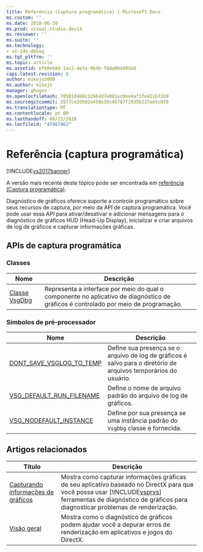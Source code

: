 ```yaml
---
title: Referência (Captura programática) | Microsoft Docs
ms.custom: ''
ms.date: 2018-06-30
ms.prod: visual-studio-dev14
ms.reviewer: ''
ms.suite: ''
ms.technology:
- vs-ide-debug
ms.tgt_pltfrm: ''
ms.topic: article
ms.assetid: ef60eb8d-1ac2-4e3a-9b4b-f6da0bdd9da8
caps.latest.revision: 8
author: mikejo5000
ms.author: mikejo
manager: ghogen
ms.openlocfilehash: 70581d468c32964d7e081ec0ee4af3fe411b71b9
ms.sourcegitcommit: 55f7ce2d5d2e458e35c45787f1935b237ee5c9f8
ms.translationtype: MT
ms.contentlocale: pt-BR
ms.lasthandoff: 08/22/2018
ms.locfileid: "47467462"
---
```

# <a name="reference-programmatic-capture"></a>Referência (captura programática)
[!INCLUDE[vs2017banner](../includes/vs2017banner.md)]

A versão mais recente deste tópico pode ser encontrada em [referência (Captura programática)](https://docs.microsoft.com/visualstudio/debugger/graphics/reference-programmatic-capture).  
  
Diagnóstico de gráficos oferece suporte a controle programático sobre seus recursos de captura, por meio da API de captura programática. Você pode usar essa API para ativar/desativar e adicionar mensagens para o diagnóstico de gráficos HUD (Head-Up Display), inicializar e criar arquivos de log de gráficos e capturar informações gráficas.  
  
## <a name="programmatic-capture-apis"></a>APIs de captura programática  
  
### <a name="classes"></a>Classes  
  
|Nome|Descrição|  
|----------|-----------------|  
|[Classe VsgDbg](../debugger/vsgdbg-class.md)|Representa a interface por meio do qual o componente no aplicativo de diagnóstico de gráficos é controlado por meio de programação.|  
  
### <a name="preprocessor-symbols"></a>Símbolos de pré-processador  
  
|Nome|Descrição|  
|----------|-----------------|  
|[DONT_SAVE_VSGLOG_TO_TEMP](../debugger/dont-save-vsglog-to-temp.md)|Define sua presença se o arquivo de log de gráficos é salvo para o diretório de arquivos temporários do usuário.|  
|[VSG_DEFAULT_RUN_FILENAME](../debugger/vsg-default-run-filename.md)|Define o nome de arquivo padrão do arquivo de log de gráficos.|  
|[VSG_NODEFAULT_INSTANCE](../debugger/vsg-nodefault-instance.md)|Define por sua presença se uma instância padrão do `VsgDbg` classe é fornecida.|  
  
## <a name="related-articles"></a>Artigos relacionados  
  
|Título|Descrição|  
|-----------|-----------------|  
|[Capturando informações de gráficos](../debugger/capturing-graphics-information.md)|Mostra como capturar informações gráficas de seu aplicativo baseado no DirectX para que você possa usar [!INCLUDE[vsprvs](../includes/vsprvs-md.md)] ferramentas de diagnóstico de gráficos para diagnosticar problemas de renderização.|  
|[Visão geral](../debugger/overview-of-visual-studio-graphics-diagnostics.md)|Mostra como o diagnóstico de gráficos podem ajudar você a depurar erros de renderização em aplicativos e jogos do DirectX.|



